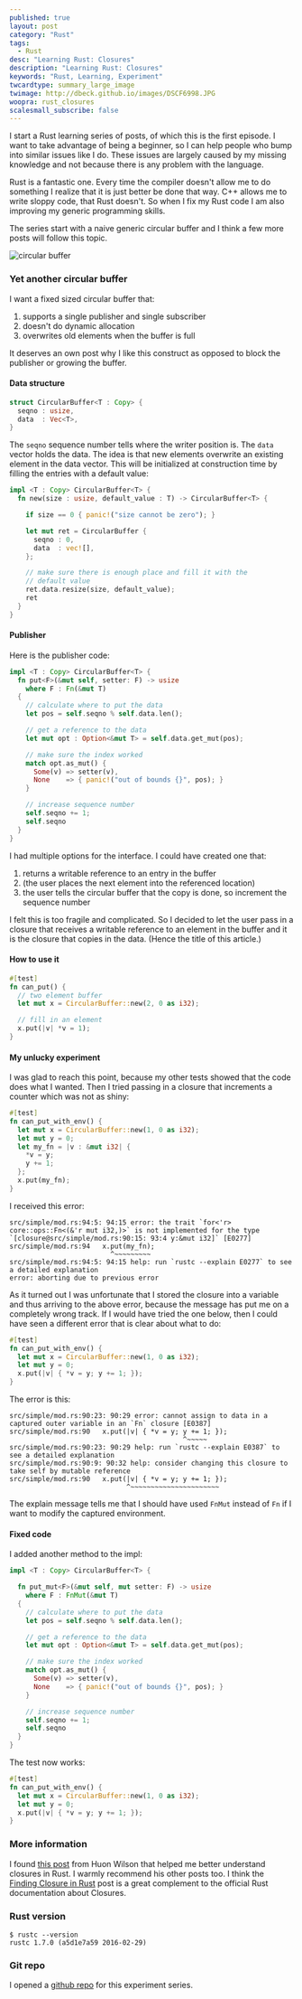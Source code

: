 ```yaml
---
published: true
layout: post
category: "Rust"
tags:
  - Rust
desc: "Learning Rust: Closures"
description: "Learning Rust: Closures"
keywords: "Rust, Learning, Experiment"
twcardtype: summary_large_image
twimage: http://dbeck.github.io/images/DSCF6998.JPG
woopra: rust_closures
scalesmall_subscribe: false
---
```


I start a Rust learning series of posts, of which this is the first episode. I want to take advantage of being a beginner, so I can help people who bump into similar issues like I do. These issues are largely caused by my missing knowledge and not because there is any problem with the language.

Rust is a fantastic one. Every time the compiler doesn't allow me to do something I realize that it is just better be done that way. C++ allows me to write sloppy code, that Rust doesn't. So when I fix my Rust code I am also improving my generic programming skills.

The series start with a naive generic circular buffer and I think a few more posts will follow this topic.

![circular buffer](/images/DSCF6998.JPG)

### Yet another circular buffer

I want a fixed sized circular buffer that:

1. supports a single publisher and single subscriber
2. doesn't do dynamic allocation
3. overwrites old elements when the buffer is full

It deserves an own post why I like this construct as opposed to block the publisher or growing the buffer.

#### Data structure

```rust
struct CircularBuffer<T : Copy> {
  seqno : usize,
  data  : Vec<T>,
}
```

The `seqno` sequence number tells where the writer position is. The `data` vector holds the data. The idea is that new elements overwrite an existing element in the data vector. This will be initialized at construction time by filling the entries with a default value:

```rust
impl <T : Copy> CircularBuffer<T> {
  fn new(size : usize, default_value : T) -> CircularBuffer<T> {

    if size == 0 { panic!("size cannot be zero"); }

    let mut ret = CircularBuffer {
      seqno : 0,
      data  : vec![],
    };

    // make sure there is enough place and fill it with the
    // default value
    ret.data.resize(size, default_value);
    ret
  }
}
```

#### Publisher

Here is the publisher code:

```rust
impl <T : Copy> CircularBuffer<T> {
  fn put<F>(&mut self, setter: F) -> usize
    where F : Fn(&mut T)
  {
    // calculate where to put the data
    let pos = self.seqno % self.data.len();

    // get a reference to the data
    let mut opt : Option<&mut T> = self.data.get_mut(pos);

    // make sure the index worked
    match opt.as_mut() {
      Some(v) => setter(v),
      None    => { panic!("out of bounds {}", pos); }
    }

    // increase sequence number
    self.seqno += 1;
    self.seqno
  }
}
```

I had multiple options for the interface. I could have created one that:

1. returns a writable reference to an entry in the buffer
2. (the user places the next element into the referenced location)
3. the user tells the circular buffer that the copy is done, so increment the sequence number

I felt this is too fragile and complicated. So I decided to let the user pass in a closure that receives a writable reference to an element in the buffer and it is the closure that copies in the data. (Hence the title of this article.)

#### How to use it

```rust
#[test]
fn can_put() {
  // two element buffer
  let mut x = CircularBuffer::new(2, 0 as i32);

  // fill in an element
  x.put(|v| *v = 1);
}
```

#### My unlucky experiment

I was glad to reach this point, because my other tests showed that the code does what I wanted. Then I tried passing in a closure that increments a counter which was not as shiny:

```rust
#[test]
fn can_put_with_env() {
  let mut x = CircularBuffer::new(1, 0 as i32);
  let mut y = 0;
  let my_fn = |v : &mut i32| {
    *v = y;
    y += 1;
  };
  x.put(my_fn);
}
```

I received this error:

```
src/simple/mod.rs:94:5: 94:15 error: the trait `for<'r> core::ops::Fn<(&'r mut i32,)>` is not implemented for the type `[closure@src/simple/mod.rs:90:15: 93:4 y:&mut i32]` [E0277]
src/simple/mod.rs:94   x.put(my_fn);
                         ^~~~~~~~~~
src/simple/mod.rs:94:5: 94:15 help: run `rustc --explain E0277` to see a detailed explanation
error: aborting due to previous error
```

As it turned out I was unfortunate that I stored the closure into a variable and thus arriving to the above error, because the message has put me on a completely wrong track. If I would have tried the one below, then I could have seen a different error that is clear about what to do:

```rust
#[test]
fn can_put_with_env() {
  let mut x = CircularBuffer::new(1, 0 as i32);
  let mut y = 0;
  x.put(|v| { *v = y; y += 1; });
}
```

The error is this:

```
src/simple/mod.rs:90:23: 90:29 error: cannot assign to data in a captured outer variable in an `Fn` closure [E0387]
src/simple/mod.rs:90   x.put(|v| { *v = y; y += 1; });
                                           ^~~~~~
src/simple/mod.rs:90:23: 90:29 help: run `rustc --explain E0387` to see a detailed explanation
src/simple/mod.rs:90:9: 90:32 help: consider changing this closure to take self by mutable reference
src/simple/mod.rs:90   x.put(|v| { *v = y; y += 1; });
                             ^~~~~~~~~~~~~~~~~~~~~~~
```

The explain message tells me that I should have used `FnMut` instead of `Fn` if I want to modify the captured environment.

#### Fixed code

I added another method to the impl:

```rust
impl <T : Copy> CircularBuffer<T> {

  fn put_mut<F>(&mut self, mut setter: F) -> usize
    where F : FnMut(&mut T)
  {
    // calculate where to put the data
    let pos = self.seqno % self.data.len();

    // get a reference to the data
    let mut opt : Option<&mut T> = self.data.get_mut(pos);

    // make sure the index worked
    match opt.as_mut() {
      Some(v) => setter(v),
      None    => { panic!("out of bounds {}", pos); }
    }

    // increase sequence number
    self.seqno += 1;
    self.seqno
  }
}
```

The test now works:

```rust
#[test]
fn can_put_with_env() {
  let mut x = CircularBuffer::new(1, 0 as i32);
  let mut y = 0;
  x.put(|v| { *v = y; y += 1; });
}
```

### More information

I found [this post](http://huonw.github.io/blog/2015/05/finding-closure-in-rust/) from Huon Wilson that helped me better understand closures in Rust. I warmly recommend his other posts too. I think the [Finding Closure in Rust](http://huonw.github.io/blog/2015/05/finding-closure-in-rust/) post is a great complement to the official Rust documentation about Closures.

### Rust version

```
$ rustc --version
rustc 1.7.0 (a5d1e7a59 2016-02-29)
```

### Git repo

I opened a [github repo](https://github.com/dbeck/rust_playground) for this experiment series.
